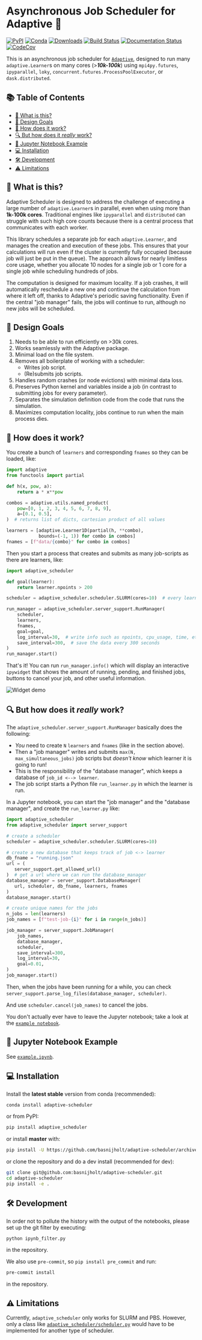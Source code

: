 # Asynchronous Job Scheduler for Adaptive :rocket:

[![PyPI](https://img.shields.io/pypi/v/adaptive-scheduler.svg)](https://pypi.python.org/pypi/adaptive-scheduler)
[![Conda](https://img.shields.io/conda/v/conda-forge/adaptive-scheduler.svg?label=conda-forge)](https://anaconda.org/conda-forge/adaptive-scheduler)
[![Downloads](https://anaconda.org/conda-forge/adaptive-scheduler/badges/downloads.svg)](https://anaconda.org/conda-forge/adaptive-scheduler)
[![Build Status](https://github.com/basnijholt/adaptive-scheduler/actions/workflows/pytest.yml/badge.svg)](https://github.com/basnijholt/adaptive-scheduler/actions/workflows/pytest.yml)
[![Documentation Status](https://readthedocs.org/projects/adaptive-scheduler/badge/?version=latest)](https://adaptive-scheduler.readthedocs.io/en/latest/?badge=latest)
[![CodeCov](https://codecov.io/gh/basnijholt/adaptive-scheduler/branch/main/graph/badge.svg)](https://codecov.io/gh/basnijholt/adaptive-scheduler)

This is an asynchronous job scheduler for [`Adaptive`](https://github.com/python-adaptive/adaptive/), designed to run many `adaptive.Learner`s on many cores (>***10k-100k***) using `mpi4py.futures`, `ipyparallel`, `loky`, `concurrent.futures.ProcessPoolExecutor`, or `dask.distributed`.

<!-- toc-start -->
## :books: Table of Contents
<!-- START doctoc generated TOC please keep comment here to allow auto update -->
<!-- DON'T EDIT THIS SECTION, INSTEAD RE-RUN doctoc TO UPDATE -->

- [:thinking: What is this?](#thinking-what-is-this)
- [:dart: Design Goals](#dart-design-goals)
- [:test_tube: How does it work?](#test_tube-how-does-it-work)
- [:mag: But how does it *really* work?](#mag-but-how-does-it-really-work)
- [:notebook: Jupyter Notebook Example](#notebook-jupyter-notebook-example)
- [:computer: Installation](#computer-installation)
- [:hammer_and_wrench: Development](#hammer_and_wrench-development)
- [:warning: Limitations](#warning-limitations)

<!-- END doctoc generated TOC please keep comment here to allow auto update -->
<!-- toc-end -->

## :thinking: What is this?

Adaptive Scheduler is designed to address the challenge of executing a large number of `adaptive.Learner`s in parallel, even when using more than **1k-100k cores**.
Traditional engines like `ipyparallel` and `distributed` can struggle with such high core counts because there is a central process that communicates with each worker.

This library schedules a separate job for each `adaptive.Learner`, and manages the creation and execution of these jobs.
This ensures that your calculations will run even if the cluster is currently fully occupied (because job will just be put in the queue).
The approach allows for nearly limitless core usage, whether you allocate 10 nodes for a single job or 1 core for a single job while scheduling hundreds of jobs.

The computation is designed for maximum locality.
If a job crashes, it will automatically reschedule a new one and continue the calculation from where it left off, thanks to Adaptive's periodic saving functionality.
Even if the central "job manager" fails, the jobs will continue to run, although no new jobs will be scheduled.

## :dart: Design Goals

1. Needs to be able to run efficiently on >30k cores.
2. Works seamlessly with the Adaptive package.
3. Minimal load on the file system.
4. Removes all boilerplate of working with a scheduler:
   - Writes job script.
   - (Re)submits job scripts.
5. Handles random crashes (or node evictions) with minimal data loss.
6. Preserves Python kernel and variables inside a job (in contrast to submitting jobs for every parameter).
7. Separates the simulation definition code from the code that runs the simulation.
8. Maximizes computation locality, jobs continue to run when the main process dies.

## :test_tube: How does it work?

You create a bunch of `learners` and corresponding `fnames` so they can be loaded, like:

```python
import adaptive
from functools import partial

def h(x, pow, a):
    return a * x**pow

combos = adaptive.utils.named_product(
    pow=[0, 1, 2, 3, 4, 5, 6, 7, 8, 9],
    a=[0.1, 0.5],
)  # returns list of dicts, cartesian product of all values

learners = [adaptive.Learner1D(partial(h, **combo),
            bounds=(-1, 1)) for combo in combos]
fnames = [f"data/{combo}" for combo in combos]
```

Then you start a process that creates and submits as many job-scripts as there are learners, like:

```python
import adaptive_scheduler

def goal(learner):
    return learner.npoints > 200

scheduler = adaptive_scheduler.scheduler.SLURM(cores=10)  # every learner gets this many cores

run_manager = adaptive_scheduler.server_support.RunManager(
    scheduler,
    learners,
    fnames,
    goal=goal,
    log_interval=30,  # write info such as npoints, cpu_usage, time, etc. to the job log file
    save_interval=300,  # save the data every 300 seconds
)
run_manager.start()
```

That's it! You can run `run_manager.info()` which will display an interactive `ipywidget` that shows the amount of running, pending, and finished jobs, buttons to cancel your job, and other useful information.

![Widget demo](https://user-images.githubusercontent.com/6897215/232347580-37f8faa9-53f0-45f5-a34b-856cd8e62b83.gif)

## :mag: But how does it *really* work?

The `adaptive_scheduler.server_support.RunManager` basically does the following:

- *You* need to create `N` `learners` and `fnames` (like in the section above).
- Then a "job manager" writes and submits `max(N, max_simultaneous_jobs)` job scripts but *doesn't know* which learner it is going to run!
- This is the responsibility of the "database manager", which keeps a database of `job_id <--> learner`.
- The job script starts a Python file `run_learner.py` in which the learner is run.

In a Jupyter notebook, you can start the "job manager" and the "database manager", and create the `run_learner.py` like:

```python
import adaptive_scheduler
from adaptive_scheduler import server_support

# create a scheduler
scheduler = adaptive_scheduler.scheduler.SLURM(cores=10)

# create a new database that keeps track of job <-> learner
db_fname = "running.json"
url = (
   server_support.get_allowed_url()
)  # get a url where we can run the database_manager
database_manager = server_support.DatabaseManager(
   url, scheduler, db_fname, learners, fnames
)
database_manager.start()

# create unique names for the jobs
n_jobs = len(learners)
job_names = [f"test-job-{i}" for i in range(n_jobs)]

job_manager = server_support.JobManager(
    job_names,
    database_manager,
    scheduler,
    save_interval=300,
    log_interval=30,
    goal=0.01,
)
job_manager.start()
```

Then, when the jobs have been running for a while, you can check `server_support.parse_log_files(database_manager, scheduler)`.

And use `scheduler.cancel(job_names)` to cancel the jobs.

You don't actually ever have to leave the Jupyter notebook; take a look at the [`example notebook`](https://github.com/basnijholt/adaptive-scheduler/blob/master/example.ipynb).

## :notebook: Jupyter Notebook Example

See [`example.ipynb`](https://github.com/basnijholt/adaptive-scheduler/blob/master/example.ipynb).

## :computer: Installation

Install the **latest stable** version from conda (recommended):

```bash
conda install adaptive-scheduler
```

or from PyPI:

```bash
pip install adaptive_scheduler
```

or install **master** with:

```bash
pip install -U https://github.com/basnijholt/adaptive-scheduler/archive/master.zip
```

or clone the repository and do a dev install (recommended for dev):

```bash
git clone git@github.com:basnijholt/adaptive-scheduler.git
cd adaptive-scheduler
pip install -e .
```

## :hammer_and_wrench: Development

In order not to pollute the history with the output of the notebooks, please set up the git filter by executing:

```bash
python ipynb_filter.py
```

in the repository.

We also use `pre-commit`, so `pip install pre_commit` and run:

```bash
pre-commit install
```

in the repository.

## :warning: Limitations

Currently, `adaptive_scheduler` only works for SLURM and PBS.
However, only a class like [`adaptive_scheduler/scheduler.py`](https://github.com/basnijholt/adaptive-scheduler/blob/master/adaptive_scheduler/scheduler.py#L471) would have to be implemented for another type of scheduler.
